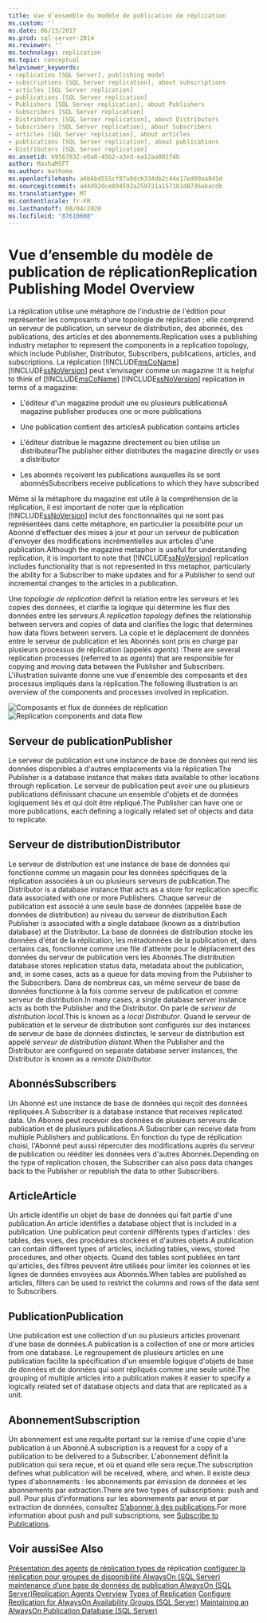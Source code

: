 ```yaml
---
title: Vue d’ensemble du modèle de publication de réplication
ms.custom: ''
ms.date: 06/13/2017
ms.prod: sql-server-2014
ms.reviewer: ''
ms.technology: replication
ms.topic: conceptual
helpviewer_keywords:
- replication [SQL Server], publishing model
- subscriptions [SQL Server replication], about subscriptions
- articles [SQL Server replication]
- publications [SQL Server replication]
- Publishers [SQL Server replication], about Publishers
- Subscribers [SQL Server replication]
- Distributors [SQL Server replication], about Distributors
- Subscribers [SQL Server replication], about Subscribers
- articles [SQL Server replication], about articles
- publications [SQL Server replication], about publications
- Distributors [SQL Server replication]
ms.assetid: b9567832-e6a8-45b2-a3ed-ea12aa002f4b
author: MashaMSFT
ms.author: mathoma
ms.openlocfilehash: a6b6bd555cf87a8dcb334db2c44e17ed99aa845d
ms.sourcegitcommit: ad4d92dce894592a259721a1571b1d8736abacdb
ms.translationtype: MT
ms.contentlocale: fr-FR
ms.lasthandoff: 08/04/2020
ms.locfileid: "87610608"
---
```

# <a name="replication-publishing-model-overview"></a><span data-ttu-id="41484-102">Vue d’ensemble du modèle de publication de réplication</span><span class="sxs-lookup"><span data-stu-id="41484-102">Replication Publishing Model Overview</span></span>
  <span data-ttu-id="41484-103">La réplication utilise une métaphore de l'industrie de l'édition pour représenter les composants d'une topologie de réplication ; elle comprend un serveur de publication, un serveur de distribution, des abonnés, des publications, des articles et des abonnements.</span><span class="sxs-lookup"><span data-stu-id="41484-103">Replication uses a publishing industry metaphor to represent the components in a replication topology, which include Publisher, Distributor, Subscribers, publications, articles, and subscriptions.</span></span> <span data-ttu-id="41484-104">La réplication [!INCLUDE[msCoName](../../../includes/msconame-md.md)] [!INCLUDE[ssNoVersion](../../../includes/ssnoversion-md.md)] peut s’envisager comme un magazine :</span><span class="sxs-lookup"><span data-stu-id="41484-104">It is helpful to think of [!INCLUDE[msCoName](../../../includes/msconame-md.md)] [!INCLUDE[ssNoVersion](../../../includes/ssnoversion-md.md)] replication in terms of a magazine:</span></span>

-   <span data-ttu-id="41484-105">L'éditeur d'un magazine produit une ou plusieurs publications</span><span class="sxs-lookup"><span data-stu-id="41484-105">A magazine publisher produces one or more publications</span></span>

-   <span data-ttu-id="41484-106">Une publication contient des articles</span><span class="sxs-lookup"><span data-stu-id="41484-106">A publication contains articles</span></span>

-   <span data-ttu-id="41484-107">L'éditeur distribue le magazine directement ou bien utilise un distributeur</span><span class="sxs-lookup"><span data-stu-id="41484-107">The publisher either distributes the magazine directly or uses a distributor</span></span>

-   <span data-ttu-id="41484-108">Les abonnés reçoivent les publications auxquelles ils se sont abonnés</span><span class="sxs-lookup"><span data-stu-id="41484-108">Subscribers receive publications to which they have subscribed</span></span>

 <span data-ttu-id="41484-109">Même si la métaphore du magazine est utile à la compréhension de la réplication, il est important de noter que la réplication [!INCLUDE[ssNoVersion](../../../includes/ssnoversion-md.md)] inclut des fonctionnalités qui ne sont pas représentées dans cette métaphore, en particulier la possibilité pour un Abonné d'effectuer des mises à jour et pour un serveur de publication d'envoyer des modifications incrémentielles aux articles d'une publication.</span><span class="sxs-lookup"><span data-stu-id="41484-109">Although the magazine metaphor is useful for understanding replication, it is important to note that [!INCLUDE[ssNoVersion](../../../includes/ssnoversion-md.md)] replication includes functionality that is not represented in this metaphor, particularly the ability for a Subscriber to make updates and for a Publisher to send out incremental changes to the articles in a publication.</span></span>

 <span data-ttu-id="41484-110">Une *topologie de réplication* définit la relation entre les serveurs et les copies des données, et clarifie la logique qui détermine les flux des données entre les serveurs.</span><span class="sxs-lookup"><span data-stu-id="41484-110">A *replication topology* defines the relationship between servers and copies of data and clarifies the logic that determines how data flows between servers.</span></span> <span data-ttu-id="41484-111">La copie et le déplacement de données entre le serveur de publication et les Abonnés sont pris en charge par plusieurs processus de réplication (appelés *agents*) :</span><span class="sxs-lookup"><span data-stu-id="41484-111">There are several replication processes (referred to as *agents*) that are responsible for copying and moving data between the Publisher and Subscribers.</span></span> <span data-ttu-id="41484-112">L'illustration suivante donne une vue d'ensemble des composants et des processus impliqués dans la réplication.</span><span class="sxs-lookup"><span data-stu-id="41484-112">The following illustration is an overview of the components and processes involved in replication.</span></span>

 <span data-ttu-id="41484-113">![Composants et flux de données de réplication](../media/replintro1.gif "Composants et flux de données de réplication")</span><span class="sxs-lookup"><span data-stu-id="41484-113">![Replication components and data flow](../media/replintro1.gif "Replication components and data flow")</span></span>

## <a name="publisher"></a><span data-ttu-id="41484-114">Serveur de publication</span><span class="sxs-lookup"><span data-stu-id="41484-114">Publisher</span></span>
 <span data-ttu-id="41484-115">Le serveur de publication est une instance de base de données qui rend les données disponibles à d'autres emplacements via la réplication.</span><span class="sxs-lookup"><span data-stu-id="41484-115">The Publisher is a database instance that makes data available to other locations through replication.</span></span> <span data-ttu-id="41484-116">Le serveur de publication peut avoir une ou plusieurs publications définissant chacune un ensemble d'objets et de données logiquement liés et qui doit être répliqué.</span><span class="sxs-lookup"><span data-stu-id="41484-116">The Publisher can have one or more publications, each defining a logically related set of objects and data to replicate.</span></span>

## <a name="distributor"></a><span data-ttu-id="41484-117">Serveur de distribution</span><span class="sxs-lookup"><span data-stu-id="41484-117">Distributor</span></span>
 <span data-ttu-id="41484-118">Le serveur de distribution est une instance de base de données qui fonctionne comme un magasin pour les données spécifiques de la réplication associées à un ou plusieurs serveurs de publication.</span><span class="sxs-lookup"><span data-stu-id="41484-118">The Distributor is a database instance that acts as a store for replication specific data associated with one or more Publishers.</span></span> <span data-ttu-id="41484-119">Chaque serveur de publication est associé à une seule base de données (appelée base de données de distribution) au niveau du serveur de distribution.</span><span class="sxs-lookup"><span data-stu-id="41484-119">Each Publisher is associated with a single database (known as a distribution database) at the Distributor.</span></span> <span data-ttu-id="41484-120">La base de données de distribution stocke les données d'état de la réplication, les métadonnées de la publication et, dans certains cas, fonctionne comme une file d'attente pour le déplacement des données du serveur de publication vers les Abonnés.</span><span class="sxs-lookup"><span data-stu-id="41484-120">The distribution database stores replication status data, metadata about the publication, and, in some cases, acts as a queue for data moving from the Publisher to the Subscribers.</span></span> <span data-ttu-id="41484-121">Dans de nombreux cas, un même serveur de base de données fonctionne à la fois comme serveur de publication et comme serveur de distribution.</span><span class="sxs-lookup"><span data-stu-id="41484-121">In many cases, a single database server instance acts as both the Publisher and the Distributor.</span></span> <span data-ttu-id="41484-122">On parle de *serveur de distribution local*.</span><span class="sxs-lookup"><span data-stu-id="41484-122">This is known as a *local Distributor*.</span></span> <span data-ttu-id="41484-123">Quand le serveur de publication et le serveur de distribution sont configurés sur des instances de serveur de base de données distinctes, le serveur de distribution est appelé *serveur de distribution distant*.</span><span class="sxs-lookup"><span data-stu-id="41484-123">When the Publisher and the Distributor are configured on separate database server instances, the Distributor is known as a *remote Distributor*.</span></span>

## <a name="subscribers"></a><span data-ttu-id="41484-124">Abonnés</span><span class="sxs-lookup"><span data-stu-id="41484-124">Subscribers</span></span>
 <span data-ttu-id="41484-125">Un Abonné est une instance de base de données qui reçoit des données répliquées.</span><span class="sxs-lookup"><span data-stu-id="41484-125">A Subscriber is a database instance that receives replicated data.</span></span> <span data-ttu-id="41484-126">Un Abonné peut recevoir des données de plusieurs serveurs de publication et de plusieurs publications.</span><span class="sxs-lookup"><span data-stu-id="41484-126">A Subscriber can receive data from multiple Publishers and publications.</span></span> <span data-ttu-id="41484-127">En fonction du type de réplication choisi, l'Abonné peut aussi répercuter des modifications auprès du serveur de publication ou rééditer les données vers d'autres Abonnés.</span><span class="sxs-lookup"><span data-stu-id="41484-127">Depending on the type of replication chosen, the Subscriber can also pass data changes back to the Publisher or republish the data to other Subscribers.</span></span>

## <a name="article"></a><span data-ttu-id="41484-128">Article</span><span class="sxs-lookup"><span data-stu-id="41484-128">Article</span></span>
 <span data-ttu-id="41484-129">Un article identifie un objet de base de données qui fait partie d'une publication.</span><span class="sxs-lookup"><span data-stu-id="41484-129">An article identifies a database object that is included in a publication.</span></span> <span data-ttu-id="41484-130">Une publication peut contenir différents types d'articles : des tables, des vues, des procédures stockées et d'autres objets.</span><span class="sxs-lookup"><span data-stu-id="41484-130">A publication can contain different types of articles, including tables, views, stored procedures, and other objects.</span></span> <span data-ttu-id="41484-131">Quand des tables sont publiées en tant qu'articles, des filtres peuvent être utilisés pour limiter les colonnes et les lignes de données envoyées aux Abonnés.</span><span class="sxs-lookup"><span data-stu-id="41484-131">When tables are published as articles, filters can be used to restrict the columns and rows of the data sent to Subscribers.</span></span>

## <a name="publication"></a><span data-ttu-id="41484-132">Publication</span><span class="sxs-lookup"><span data-stu-id="41484-132">Publication</span></span>
 <span data-ttu-id="41484-133">Une publication est une collection d'un ou plusieurs articles provenant d'une base de données.</span><span class="sxs-lookup"><span data-stu-id="41484-133">A publication is a collection of one or more articles from one database.</span></span> <span data-ttu-id="41484-134">Le regroupement de plusieurs articles en une publication facilite la spécification d'un ensemble logique d'objets de base de données et de données qui sont répliqués comme une seule unité.</span><span class="sxs-lookup"><span data-stu-id="41484-134">The grouping of multiple articles into a publication makes it easier to specify a logically related set of database objects and data that are replicated as a unit.</span></span>

## <a name="subscription"></a><span data-ttu-id="41484-135">Abonnement</span><span class="sxs-lookup"><span data-stu-id="41484-135">Subscription</span></span>
 <span data-ttu-id="41484-136">Un abonnement est une requête portant sur la remise d'une copie d'une publication à un Abonné.</span><span class="sxs-lookup"><span data-stu-id="41484-136">A subscription is a request for a copy of a publication to be delivered to a Subscriber.</span></span> <span data-ttu-id="41484-137">L'abonnement définit la publication qui sera reçue, et où et quand elle sera reçue.</span><span class="sxs-lookup"><span data-stu-id="41484-137">The subscription defines what publication will be received, where, and when.</span></span> <span data-ttu-id="41484-138">Il existe deux types d'abonnements : les abonnements par émission de données et les abonnements par extraction.</span><span class="sxs-lookup"><span data-stu-id="41484-138">There are two types of subscriptions: push and pull.</span></span> <span data-ttu-id="41484-139">Pour plus d’informations sur les abonnements par envoi et par extraction de données, consultez [S’abonner à des publications](../subscribe-to-publications.md).</span><span class="sxs-lookup"><span data-stu-id="41484-139">For more information about push and pull subscriptions, see [Subscribe to Publications](../subscribe-to-publications.md).</span></span>

## <a name="see-also"></a><span data-ttu-id="41484-140">Voir aussi</span><span class="sxs-lookup"><span data-stu-id="41484-140">See Also</span></span>
 <span data-ttu-id="41484-141">[Présentation des agents](../agents/replication-agents-overview.md) [de réplication types de](../types-of-replication.md) réplication [configurer la réplication pour groupes de disponibilité AlwaysOn (SQL Server)](../../../database-engine/availability-groups/windows/always-on-availability-groups-sql-server.md) [maintenance d’une base de données de publication AlwaysOn &#40;SQL Server&#41;](../../../database-engine/availability-groups/windows/maintaining-an-always-on-publication-database-sql-server.md)</span><span class="sxs-lookup"><span data-stu-id="41484-141">[Replication Agents Overview](../agents/replication-agents-overview.md) [Types of Replication](../types-of-replication.md) [Configure Replication for AlwaysOn Availability Groups (SQL Server)](../../../database-engine/availability-groups/windows/always-on-availability-groups-sql-server.md) [Maintaining an AlwaysOn Publication Database &#40;SQL Server&#41;](../../../database-engine/availability-groups/windows/maintaining-an-always-on-publication-database-sql-server.md)</span></span>


